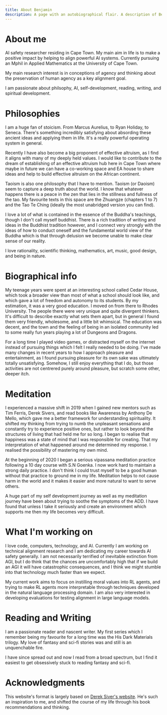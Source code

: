 ```yaml
---
title: About Benjamin
description: A page with an autobiographical flair. A description of Benjamin.
---
```


# About me 

AI safety researcher residing in Cape Town. My main aim in life is to make a positive impact by helping to align powerful AI systems. Currently pursuing an Mphil in Applied Mathematics at the University of Cape Town.

My main research interest is in conceptions of agency and thinking about the preservation of human agency as a key alignment goal.

I am passionate about philsophy, AI, self-development, reading, writing, and spiritual development. 

# Philosophies
I am a huge fan of stoicism. From Marcus Aurelius, to Ryan Holiday, to Seneca. There's something incredibly satisfying about absording these ancient ideas and applying them in life. It's a really powerful operating system in general.

Recently I have also become a big proponent of effective altruism, as I find it aligns with many of my deeply held values. I would like to contribute to the dream of establishing of an effective altruism hub here in Cape Town where maybe in future we can have a co-working space and EA house to share ideas and help to build effective altruism on the African continent.

Taoism is also one philosophy that I have to mention. Taoism (or Daoism) seem to capture a deep truth about the world. I know that whatever happens there is a peace in the zen that lies in the stillness and fullness of the tao. My favourite texts in this space are the Zhuangze (chapters 1 to 7) and the Tao Te Ching (ideally the most unabridged version you can find).

I love a lot of what is contained in the essence of the Buddha's teachings, though I don't call myself buddhist. There is a rich tradition of writing and ideas in the Buddhist tradition however, and I connect very strongly with the ideas of how to conduct oneself and the fundamental world view of the Buddha which is that through delusion we become unable to make clear sense of our reality.

I love rationality, scientific thinking, mathematics, art, music, good design, and being in nature.

# Biographical info

My teenage years were spent at an interesting school called Cedar House, which took a broader view than most of what a school should look like, and which gave a lot of freedom and autonomy to its students. By my estimation, it was a very good education. I moved on from there to Rhodes University. The people there were very unique and quite divergent thinkers. It's difficult to describe exactly what sets them apart, but in general I found them very friendly, wholesome, and a little bit whimsical. The education was decent, and the town and the feeling of being in an isolated community led to some really fun years playing a lot of Dungeons and Dragons.

For a long time I played video games, or distracted myself on the internet instead of pursuing things which I felt I really needed to be doing. I've made many changes in recent years to how I approach pleasure and entertainment, as I found pursuing pleasure for its own sake was ultimately totally unsatisfying. Somehow, I still enjoy everything that I do, but those activities are not centrered purely around pleasure, but scratch some other, deeper itch.

# Meditation

 I experienced a massive shift in 2019 when I gained new mentors such as Tim Ferris, Derek Sivers, and read books like Awareness by Anthony De Mello, which gave me a better framework for understanding spirituality. It shifted my thinking from trying to numb the unpleasant sensations and constantly try to experience positive ones, but rather to look beyond the structures of living that had held me for so long. I began to realise that happiness was a state of mind that I was responsible for creating. That my interpretation of what happened around me determined my response. I realised the possibility of mastering my own mind.
 

At the beginning of 2020 I began a serious vipassana meditation practice following a 10 day course with S.N Goenka. I now work hard to maintain a strong daily practice. I don't think I could trust myself to be a good human without that practice to ground me in my life. Meditation helps to not cause harm in the world and it makes it easier and more natural to want to serve others. 

A huge part of my self development journey as well as my meditation journey have been about trying to soothe the symptoms of the ADD. I have found that unless I take it seriously and create an environment which supports me then my life becomes very difficult.

# What I'm working on
I love code, computers, technology, and AI. Currently I am working on technical alignment research and I am dedicating my career towards AI safety generally. I am not necessarily terrified of inevitable extinction from AGI, but I do think that the chances are uncomfortably high that if we build an AGI it will have catastrophic consequences, and I think we might stumble into that technology much faster than we expect. 

My current work aims to focus on instilling moral values into RL agents, and trying to make RL agents more interpretable through techniques developed in the natural language processing domain. I am also very interested in developing evaluations for testing alignment in large language models.

# Reading and Writing
I am a passionate reader and nascent writer. My first series which I remember being my favourite for a long time was the His Dark Materials trilogy. My love of fantasy and sci-fi stories was and still is an unquenchable fire. 

I have since spread out and now I read from a broad spectrum, but I find it easiest to get obsessively stuck to reading fantasy and sci-fi.

# Acknowledgments
This website's format is largely based on [Derek Siver's website](https://sive.rs/). He's such an inspiration to me, and shifted the course of my life through his book recommendations and thinking. 
